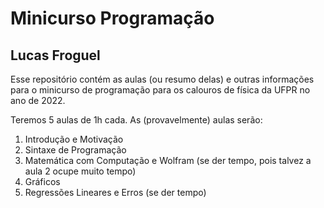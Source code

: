 # Minicurso Programação
## Lucas Froguel

Esse repositório contém as aulas (ou resumo delas) e outras informações para o minicurso de programação para os calouros de física da UFPR no ano de 2022. 

Teremos 5 aulas de 1h cada. As (provavelmente) aulas serão:
1. Introdução e Motivação
2. Sintaxe de Programação
3. Matemática com Computação e Wolfram (se der tempo, pois talvez a aula 2 ocupe muito tempo)
4. Gráficos
5. Regressões Lineares e Erros (se der tempo)
